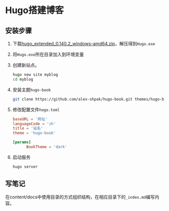# Hugo搭建博客

## 安装步骤

1. 下载[hugo_extended_0.140.2_windows-amd64.zip](https://github.com/gohugoio/hugo/releases/download/v0.140.2/hugo_extended_0.140.2_windows-amd64.zip)，解压得到`Hugo.exe`

2. 将`Hugo.exe`所在目录加入到环境变量

3. 创建新站点。

   ```bash
   hugo new site myblog
   cd myblog
   ```

4. 安装主题`hugo-book`

   ```bash
   git clone https://github.com/alex-shpak/hugo-book.git themes/hugo-book
   ```

5. 修改配置文件`hogo.toml`

   ```toml
   baseURL = '网址'
   languageCode = 'zh'
   title = '站名'
   theme = 'hugo-book'
   
   [params]
         BookTheme = 'dark'
   ```

6. 启动服务

   ```bash
   hugo server
   ```

##  写笔记

在content/docs中使用目录的方式组织结构，在相应目录下的`_index.md`编写内容。





